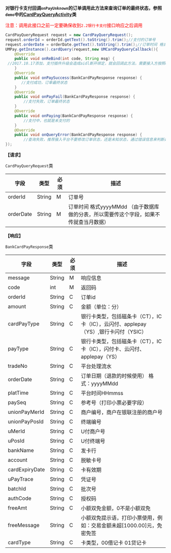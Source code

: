**对银行卡支付回调`onPayUnknown`的订单调用此方法来查询订单的最终状态，参照`demo`中的[CardPayQueryActivity](https://github.com/mr-yang/PayPluginDemo/blob/master/app/src/main/java/com/umpay/payplugindemo/CardPayQueryActivity.java)类**

<span style="color:red">注意：调用此接口之前一定要确保收到`2.2银行卡支付`接口响应之后调用</span>


```java
CardPayQueryRequest request = new CardPayQueryRequest();
request.orderId = orderId.getText().toString().trim();//支付的订单号
request.orderDate = orderDate.getText().toString().trim();//订单时间 格式yyyyMMdd （由于数据库做的分表，所以需要传这个字段，如果不传就查询当月数据）
UMPay.getInstance().cardQuery(request,new UMCardPayQueryCallback(){
	@Override
    public void onReBind(int code, String msg) {
 //2017.10.17添加，支付插件升级会造成aidl断开绑定，就会回调此方法，需要接入方按照demo重新绑定即可
    }
    @Override
    public void onPaySuccess(BankCardPayResponse response) {
       //支付成功，订单最终状态
    }
    @Override
    public void onPayFail(BankCardPayResponse response) {
        //支付失败，订单最终状态
    }
    @Override
    public void onPaying(BankCardPayResponse response) {
        //支付中，也就是未支付的
    }
    @Override
    public void onQueryError(BankCardPayResponse response) {
        //查询失败，推荐接入平台不要修改订单状态，还是未知状态，通过错误信息来判断是否需要继续发起查询    }
});

```

**【请求】**

`CardPayQueryRequest`类

| 字段  | 类型  | 必须  | 描述  |
| ------------ | ------------ | ------------ | ------------ |
| orderId  | String  | M  | 订单号  |
| orderDate  | String  | M  | 订单时间 格式yyyyMMdd （由于数据库做的分表，所以需要传这个字段，如果不传就查当月数据）  |


**【响应】**


`BankCardPayResponse`类

| 字段  | 类型  | 必须  | 描述  |
| ------------ | ------------ | ------------ | ------------ |
| message  | String  | M  | 响应信息  |
| code  | int  | M  | 返回码  |
| orderId  | String  | C  | 订单id  |
| amount  | String  | C  | 金额（单位：分）  |
| cardPayType  | String  | C  | 银行卡类型，包括磁条卡（CT），IC卡（IC），云闪付、applepay（YS）,银行卡闪付（YSIC）  |
| payType  | String  | C  | 银行卡类型，包括磁条卡（CT），IC卡（IC），闪付卡、云闪付、applepay（YS）  |
| tradeNo  | String  | C  | 平台处理流水  |
| orderDate  | String  | C  | 订单日期（退款的时候使用） 格式：yyyyMMdd  |
| platTime  | String  | C  | 平台时间HHmmss  |
| paySeq  | String  | C  | 参考号（打印小票必要字段）  |
| unionPayMerId  | String  | C  | 商户编号，商户在银联注册的商户号  |
| unionPayPosId  | String  |  C | 终端编号  |
| uMerId  | String  | C  | U付商户号  |
| uPosId  | String  | C  | U付终端号  |
| bankName  | String  | C  | 发卡行  |
| account  | String  | C  | 脱敏卡号  |
| cardExpiryDate  | String  | C  | 卡有效期  |
| uPayTrace  | String  | C  | 凭证号  |
| batchId  | String  | C  | 批次号  |
| authCode  | String  | C  | 授权码  |
| freeAmt  | String  | C  | 小额双免金额，0不是小额双免  |
| freeMessage  | String  | C  | 小额双免提示语，打印小票使用，例如：交易金额未超[1000.00]元，免密免签  |
| cardType  | String  | C  | 卡类型，00借记卡 01贷记卡  |
